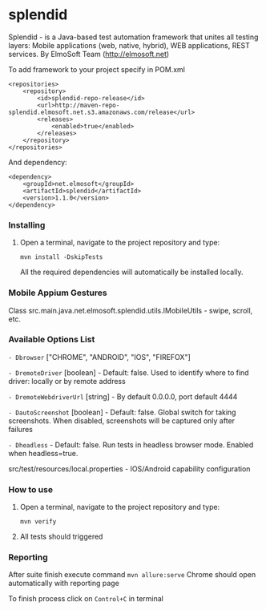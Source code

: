 # splendid
Splendid -  is a Java-based test automation framework that unites all testing layers: Mobile applications (web, native, hybrid), WEB applications, REST services.
By ElmoSoft Team (http://elmosoft.net)

To add framework to your project specify in POM.xml

```
<repositories>
    <repository>
        <id>splendid-repo-release</id>
        <url>http://maven-repo-splendid.elmosoft.net.s3.amazonaws.com/release</url>
        <releases>
            <enabled>true</enabled>
        </releases>
    </repository>
</repositories>
```

And dependency:
```
<dependency>
    <groupId>net.elmosoft</groupId>
    <artifactId>splendid</artifactId>
    <version>1.1.0</version>
</dependency>
```
### Installing

1. Open a terminal, navigate to the project repository and type:
	```
	mvn install -DskipTests 
	```
	All the required dependencies will automatically be installed locally.

### Mobile Appium Gestures
Class src.main.java.net.elmosoft.splendid.utils.IMobileUtils - swipe, scroll, etc.

### Available Options List
 `- Dbrowser` ["CHROME", "ANDROID", "IOS", "FIREFOX"]
 
 `- DremoteDriver` [boolean] - Default: false. Used to identify where to find driver: locally or by remote address
 
 `- DremoteWebdriverUrl` [string] - By default 0.0.0.0, port default 4444
 
 `- DautoScreenshot` [boolean] - Default: false. Global switch for taking screenshots. When disabled, screenshots will be captured only after failures
 
 `- Dheadless` - Default: false. Run tests in headless browser mode. Enabled when headless=true. 

src/test/resources/local.properties - IOS/Android capability configuration
### How to use

1. Open a terminal, navigate to the project repository and type:
	```
	mvn verify
	```

2. All tests should triggered


### Reporting

After suite finish execute command `mvn allure:serve`
Chrome should open automatically with reporting page

To finish process click on `Control+C` in terminal
